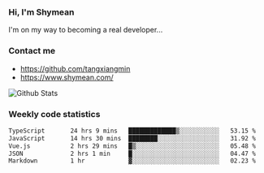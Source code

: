 ### Hi, I'm Shymean

I'm on my way to becoming a real developer...

### Contact me

- <https://github.com/tangxiangmin>
- <https://www.shymean.com/>

![Github Stats](https://github-readme-stats.vercel.app/api?username=tangxiangmin&show_icons=true&theme=dark)


###  Weekly code statistics

<!--START_SECTION:waka-->

```txt
TypeScript       24 hrs 9 mins   █████████████▒░░░░░░░░░░░   53.15 %
JavaScript       14 hrs 30 mins  ████████░░░░░░░░░░░░░░░░░   31.92 %
Vue.js           2 hrs 29 mins   █▒░░░░░░░░░░░░░░░░░░░░░░░   05.48 %
JSON             2 hrs 1 min     █░░░░░░░░░░░░░░░░░░░░░░░░   04.47 %
Markdown         1 hr            ▓░░░░░░░░░░░░░░░░░░░░░░░░   02.23 %
```

<!--END_SECTION:waka-->